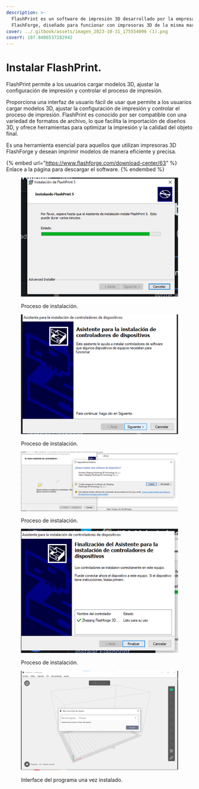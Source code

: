 ```yaml
---
description: >-
  FlashPrint es un software de impresión 3D desarrollado por la empresa
  FlashForge, diseñado para funcionar con impresoras 3D de la misma marca.
cover: ../.gitbook/assets/imagen_2023-10-31_175554096 (1).png
coverY: 187.8406537282942
---
```


# Instalar FlashPrint.

FlashPrint permite a los usuarios cargar modelos 3D, ajustar la configuración de impresión y controlar el proceso de impresión.

Proporciona una interfaz de usuario fácil de usar que permite a los usuarios cargar modelos 3D, ajustar la configuración de impresión y controlar el proceso de impresión. FlashPrint es conocido por ser compatible con una variedad de formatos de archivo, lo que facilita la importación de diseños 3D, y ofrece herramientas para optimizar la impresión y la calidad del objeto final.

Es una herramienta esencial para aquellos que utilizan impresoras 3D FlashForge y desean imprimir modelos de manera eficiente y precisa.

{% embed url="https://www.flashforge.com/download-center/63" %}
Enlace a la página para descargar el software.
{% endembed %}

<figure><img src="../.gitbook/assets/image (65).png" alt=""><figcaption><p>Proceso de instalación.</p></figcaption></figure>

<figure><img src="../.gitbook/assets/image (79).png" alt=""><figcaption><p>Proceso de instalación.</p></figcaption></figure>

<figure><img src="../.gitbook/assets/image (80).png" alt=""><figcaption><p>Proceso de instalación.</p></figcaption></figure>

<figure><img src="../.gitbook/assets/image (81).png" alt=""><figcaption><p>Proceso de instalación.</p></figcaption></figure>

<figure><img src="../.gitbook/assets/image (82).png" alt=""><figcaption><p>Interface del programa una vez instalado.</p></figcaption></figure>
